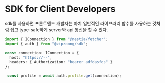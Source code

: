 # SDK for Client Developers

sdk를 사용하면 프론트엔드 개발자는 마치 일반적인 라이브러리 함수를 사용하는 것처럼 쉽고 type-safe하게 server와 api 통신을 할 수 있다.


```typescript
import { IConnection } from "@nestia/fetcher";
import { auth } from "@zipzoong/sdk";

const connection: IConnection = {
  host: "https://--",
  headers: { Authorization: "bearer adfdasfds" }
};

 const profile = await auth.profile.get(connection);

```